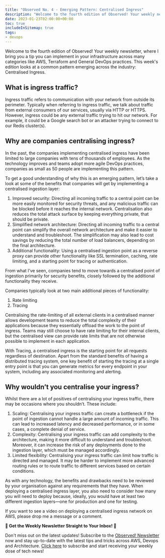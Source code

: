 ```yaml
---
title: "Observed No. 4 - Emerging Pattern: Centralised Ingress"
description: "Welcome to the fourth edition of Observed! Your weekly newsletter, where I bring you a tip you can implement in your infrastructure across many categories like AWS, Terraform and General DevOps practices. This week's edition looks at a common pattern emerging across the industry: Centralised Ingress"
date: 2023-01-23T02:00:00+00:00
toc: true
includeInSitemap: true
tags:
- devops
---
```

Welcome to the fourth edition of Observed! Your weekly newsletter, where I bring you a tip you can implement in your infrastructure across many categories like AWS, Terraform and General DevOps practices. This week's edition looks at a common pattern emerging across the industry: Centralised Ingress.

<!-- more -->

## What is ingress traffic?

Ingress traffic refers to communication with your network from outside its perimeter. Typically when referring to ingress traffic, we talk about traffic from external consumers of our services, usually via HTTP or HTTPS. However, ingress could be any external traffic trying to hit our network. For example, it could be a Google search bot or an attacker trying to connect to our Redis cluster(s).

## Why are companies centralising ingress?

In the past, the companies implementing centralised ingress have been limited to large companies with tens of thousands of employees. As the technology improves and teams adopt more agile DevOps practices, companies as small as 50 people are implementing this pattern.

To get a good understanding of why this is an emerging pattern, let’s take a look at some of the benefits that companies will get by implementing a centralised ingestion layer:

1. Improved security: Directing all incoming traffic to a central point can be more easily monitored for security threats, and any malicious traffic can be blocked before it reaches the internal network. Centralisation also reduces the total attack surface by keeping everything private, that should be private.
2. Simplified network architecture: Directing all incoming traffic to a central point can simplify the overall network architecture and make it easier to understand and troubleshoot. The simplification may also lead to cost savings by reducing the total number of load balancers, depending on the final architecture.
3. Additional functionality: Using a centralised ingestion point as a reverse proxy can provide other functionality like SSL termination, caching, rate limiting, and a starting point for tracing or authentication.

From what I’ve seen, companies tend to move towards a centralised point of ingestion primarily for security benefits, closely followed by the additional functionality they receive.

Companies typically look at two main additional pieces of functionality:

1. Rate limiting
2. Tracing

Centralising the rate-limiting of all external clients in a centralised manner allows development teams to reduce the total complexity of their applications because they essentially offload the work to the point of ingress. Teams may still choose to have rate limiting for their internal clients, but the centralised view can provide rate limits that are not otherwise possible to implement in each application.

With Tracing, a centralised ingress is the starting point for all requests regardless of destination. Apart from the standard benefits of having a distributed tracing system, one key benefit of starting the tracing at a single entry point is that you can generate metrics for every endpoint in your system, including any associated monitoring and alerting.

## Why wouldn’t you centralise your ingress?

Whilst there are a lot of positives of centralising your ingress traffic, there may be occasions where you shouldn’t. These include:

1. Scaling: Centralising your ingress traffic can create a bottleneck if the point of ingestion cannot handle a large amount of incoming traffic. This can lead to increased latency and decreased performance, or in some cases, a complete denial of service.
2. Complexity: Centralising your ingress traffic can add complexity to the architecture, making it more difficult to understand and troubleshoot. Moreover, it can increase the risk of any deployments done to the ingestion layer, which must be managed accordingly.
3. Limited flexibility: Centralising your ingress traffic can limit how traffic is directed and managed. It may be harder to implement more advanced routing rules or to route traffic to different services based on certain conditions.

As with any technology, the benefits and drawbacks need to be reviewed by your organisation against any requirements that they have. When deploying a centralised ingress layer, you also need to consider how many you will need to deploy because, ideally, you would have at least two different ingestion layers—one for production and one for testing.

If you want to see a video on deploying a centralised ingress network on AWS, please drop me a message or a comment.

**📣 Get the Weekly Newsletter Straight to Your Inbox! 📣**

Don't miss out on the latest updates! Subscribe to the [Observed! Newsletter](https://news.codewithstu.tv) now and stay up-to-date with the latest tips and tricks across AWS, Devops and Architecture. [Click here](https://news.codewithstu.tv) to subscribe and start receiving your weekly dose of tech news!
